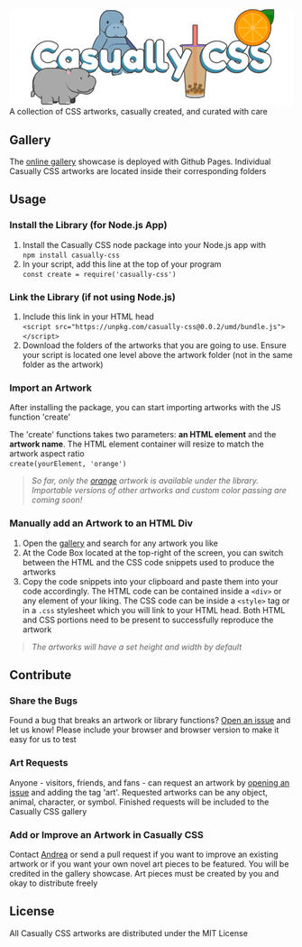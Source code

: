 ![Casually CSS Banner](/casually-banner.png)
A collection of CSS artworks, casually created, and curated with care  

## Gallery
The [online gallery](https://andreaabellera.github.io/Casually-CSS/) showcase is deployed with Github Pages. Individual Casually CSS artworks are located inside their corresponding folders

## Usage
### Install the Library (for Node.js App)
1. Install the Casually CSS node package into your Node.js app with  
`npm install casually-css`  
2. In your script, add this line at the top of your program  
`const create = require('casually-css')`

### Link the Library (if not using Node.js)
1. Include this link in your HTML head  
`<script src="https://unpkg.com/casually-css@0.0.2/umd/bundle.js"></script>`
2. Download the folders of the artworks that you are going to use. Ensure your script is located one level above the artwork folder (not in the same folder as the artwork) 

### Import an Artwork
After installing the package, you can start importing artworks with the JS function 'create'

The 'create' functions takes two parameters: __an HTML element__ and the __artwork name__. The HTML element container will resize to match the artwork aspect ratio  
`create(yourElement, 'orange')`

> *So far, only the [orange](https://andreaabellera.github.io/Casually-CSS/#orange) artwork is available under the library. Importable versions of other artworks and custom color passing are coming soon!*

### Manually add an Artwork to an HTML Div 
1. Open the [gallery](https://andreaabellera.github.io/Casually-CSS/) and search for any artwork you like
2. At the Code Box located at the top-right of the screen, you can switch between the HTML and the CSS code snippets used to produce the artworks
3. Copy the code snippets into your clipboard and paste them into your code accordingly. The HTML code can be contained inside a `<div>` or any element of your liking. The CSS code can be inside a `<style>` tag or in a `.css` stylesheet which you will link to your HTML head. Both HTML and CSS portions need to be present to successfully reproduce the artwork

> *The artworks will have a set height and width by default*

## Contribute
### Share the Bugs
Found a bug that breaks an artwork or library functions? [Open an issue](https://github.com/andreaabellera/Casually-CSS/issues/) and let us know! Please include your browser and browser version to make it easy for us to test 

### Art Requests
Anyone - visitors, friends, and fans - can request an artwork by [opening an issue](https://github.com/andreaabellera/Casually-CSS/issues/) and adding the tag 'art'. Requested artworks can be any object, animal, character, or symbol. Finished requests will be included to the Casually CSS gallery

### Add or Improve an Artwork in Casually CSS
Contact [Andrea](https://github.com/andreaabellera) or send a pull request if you want to improve an existing artwork or if you want your own novel art pieces to be featured. You will be credited in the gallery showcase. Art pieces must be created by you and okay to distribute freely

## License
All Casually CSS artworks are distributed under the MIT License